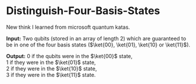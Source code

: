 # Distinguish-Four-Basis-States
 New think I learned from microsoft quantum katas.


 **Input:** Two qubits (stored in an array of length 2) which are guaranteed to be in one of the four basis states ($\ket{00}, \ket{01}, \ket{10} or \ket{11}$).
 
**Output:** 
0 if the qubits were in the $\ket{00}$ state,<br>
1 if they were in the $\ket{01}$ state,<br>
2 if they were in the $\ket{10}$ state,<br>
3 if they were in the $\ket{11}$ state.<br>
